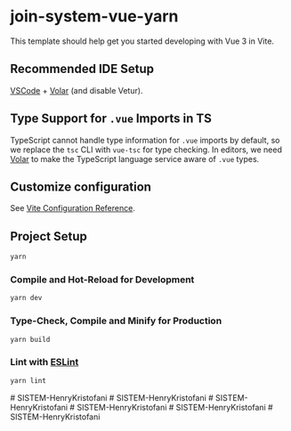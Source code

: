 # join-system-vue-yarn

This template should help get you started developing with Vue 3 in Vite.

## Recommended IDE Setup

[VSCode](https://code.visualstudio.com/) + [Volar](https://marketplace.visualstudio.com/items?itemName=Vue.volar) (and disable Vetur).

## Type Support for `.vue` Imports in TS

TypeScript cannot handle type information for `.vue` imports by default, so we replace the `tsc` CLI with `vue-tsc` for type checking. In editors, we need [Volar](https://marketplace.visualstudio.com/items?itemName=Vue.volar) to make the TypeScript language service aware of `.vue` types.

## Customize configuration

See [Vite Configuration Reference](https://vite.dev/config/).

## Project Setup

```sh
yarn
```

### Compile and Hot-Reload for Development

```sh
yarn dev
```

### Type-Check, Compile and Minify for Production

```sh
yarn build
```

### Lint with [ESLint](https://eslint.org/)

```sh
yarn lint
```
#   S I S T E M - H e n r y K r i s t o f a n i  
 #   S I S T E M - H e n r y K r i s t o f a n i  
 #   S I S T E M - H e n r y K r i s t o f a n i  
 #   S I S T E M - H e n r y K r i s t o f a n i  
 #   S I S T E M - H e n r y K r i s t o f a n i  
 #   S I S T E M - H e n r y K r i s t o f a n i  
 